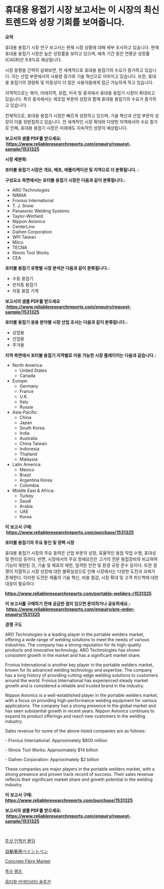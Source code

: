<p><h1>휴대용 용접기 시장 보고서는 이 시장의 최신 트렌드와 성장 기회를 보여줍니다.</h1></p><p><strong>요약</strong></p>
<p><p>휴대용 용접기 시장 연구 보고서는 현재 시장 상황에 대해 세부 조사하고 있습니다. 현재 휴대용 용접기 시장은 높은 성장률을 보이고 있으며, 예측 기간 동안 연평균 성장률(CAGR)은 9.8%로 예상됩니다.</p><p>시장 동향을 간략히 살펴보면, 전 세계적으로 휴대용 용접기의 수요가 증가하고 있습니다. 이는 산업 부문에서의 사용량 증가와 기술 혁신으로 이어지고 있습니다. 또한, 휴대용 용접기의 경량화 및 이동성이 더 많은 사용자들에게 접근 가능하게 하고 있습니다.</p><p>지역적으로는 북미, 아태지역, 유럽, 미국 및 중국에서 휴대용 용접기 시장이 확대되고 있습니다. 특히 중국에서는 제조업 부문의 성장과 함께 휴대용 용접기의 수요가 증가하고 있습니다.</p><p>전체적으로, 휴대용 용접기 시장은 빠르게 성장하고 있으며, 기술 혁신과 산업 부문의 성장이 이를 뒷받침하고 있습니다. 전 세계적인 시장 확대와 다양한 지역에서의 수요 증가로 인해, 휴대용 용접기 시장은 미래에도 지속적인 성장이 예상됩니다.</p></p>
<p><strong>보고서의 샘플 PDF를 받으세요: &nbsp;<a href="https://www.reliableresearchreports.com/enquiry/request-sample/1531325">https://www.reliableresearchreports.com/enquiry/request-sample/1531325</a></strong></p>
<p><strong>시장 세분화:</strong></p>
<p><strong> 포터블 용접기 시장은 개요, 배포, 애플리케이션 및 지역으로 더 분류됩니다. :</strong></p>
<p><strong>구성요소 측면에서는 포터블 용접기 시장은 다음과 같이 분류됩니다.:</strong></p>
<p><ul><li>ARO Technologies</li><li>NIMAK</li><li>Fronius International</li><li>T. J. Snow</li><li>Panasonic Welding Systems</li><li>Taylor-Winfield</li><li>Nippon Avionics</li><li>CenterLine</li><li>Daihen Corporation</li><li>WPI Taiwan</li><li>Milco</li><li>TECNA</li><li>Illinois Tool Works</li><li>CEA</li></ul></p>
<p><strong> 포터블 용접기 유형별 시장 분석은 다음과 같이 분류됩니다.:</strong></p>
<p><ul><li>수동 용접기</li><li>반자동 용접기</li><li>자동 용접 기계</li></ul></p>
<p><strong>보고서의 샘플 PDF를 받으세요 :<a href="https://www.reliableresearchreports.com/enquiry/request-sample/1531325">https://www.reliableresearchreports.com/enquiry/request-sample/1531325</a></strong></p>
<p><strong> 포터블 용접기 응용 분야별 시장 산업 조사는 다음과 같이 분류됩니다.:</strong></p>
<p><ul><li>상업용</li><li>산업용</li><li>주거용</li></ul></p>
<p><strong>지역 측면에서 포터블 용접기 지역별로 이용 가능한 시장 플레이어는 다음과 같습니다.:</strong></p>
<p><ul>
    <li>
        North America:
        <ul>
            <li>United States</li>
            <li>Canada</li>
        </ul>
    </li>
    <li>
        Europe:
        <ul>
            <li>Germany</li>
            <li>France</li>
            <li>U.K.</li>
            <li>Italy</li>
            <li>Russia</li>
        </ul>
    </li>
    <li>
        Asia-Pacific:
        <ul>
            <li>China</li>
            <li>Japan</li>
            <li>South Korea</li>
            <li>India</li>
            <li>Australia</li>
            <li>China Taiwan</li>
            <li>Indonesia</li>
            <li>Thailand</li>
            <li>Malaysia</li>
        </ul>
    </li>
    <li>
        Latin America:
        <ul>
            <li>Mexico</li>
            <li>Brazil</li>
            <li>Argentina Korea</li>
            <li>Colombia</li>
        </ul>
    </li>
    <li>
        Middle East & Africa:
        <ul>
            <li>Turkey</li>
            <li>Saudi</li>
            <li>Arabia</li>
            <li>UAE</li>
            <li>Korea</li>
        </ul>
    </li>
    </ul></p>
<p><strong>이 보고서 구매: &nbsp;<a href="https://www.reliableresearchreports.com/purchase/1531325">https://www.reliableresearchreports.com/purchase/1531325</a></strong></p>
<p><strong>포터블 용접기의 주요 동인 및 장벽 시장</strong></p>
<p><p>휴대용 용접기 시장의 주요 동력은 산업 부문의 성장, 효율적인 용접 작업 수행, 휴대성 및 편리성 등이다. 반면, 시장에서의 주요 장애요인은 고가의 전문 용접장비와 비교하여 기능이 제한된 것, 기술 및 재료의 제한, 엄격한 안전 및 환경 규정 준수 등이다. 또한 경쟁이 치열하고 시장 성장에 대한 불확실성으로 인해 시장에서는 다양한 도전과 과제가 존재한다. 이러한 도전은 제품의 기술 혁신, 비용 절감, 시장 확대 및 고객 피드백에 대한 대응이 필요하다.</p></p>
<p><strong><a href="https://www.reliableresearchreports.com/portable-welders-r1531325">https://www.reliableresearchreports.com/portable-welders-r1531325</a></strong></p>
<p><strong>이 보고서를 구매하기 전에 궁금한 점이 있으면 문의하거나 공유하세요.: &nbsp;<a href="https://www.reliableresearchreports.com/enquiry/pre-order-enquiry/1531325">https://www.reliableresearchreports.com/enquiry/pre-order-enquiry/1531325</a></strong></p>
<p><strong>경쟁 구도</strong></p>
<p><p>ARO Technologies is a leading player in the portable welders market, offering a wide range of welding solutions to meet the needs of various industries. The company has a strong reputation for its high-quality products and innovative technology. ARO Technologies has shown consistent growth in the market and has a significant market share.</p><p>Fronius International is another key player in the portable welders market, known for its advanced welding technology and expertise. The company has a long history of providing cutting-edge welding solutions to customers around the world. Fronius International has experienced steady market growth and is considered a reliable and trusted brand in the industry.</p><p>Nippon Avionics is a well-established player in the portable welders market, with a focus on providing high-performance welding equipment for various applications. The company has a strong presence in the global market and has seen substantial growth in recent years. Nippon Avionics continues to expand its product offerings and reach new customers in the welding industry.</p><p>Sales revenue for some of the above-listed companies are as follows:</p><p>- Fronius International: Approximately $800 million</p><p>- Illinois Tool Works: Approximately $14 billion</p><p>- Daihen Corporation: Approximately $2 billion</p><p>These companies are major players in the portable welders market, with a strong presence and proven track record of success. Their sales revenue reflects their significant market share and growth potential in the welding industry.</p></p>
<p><strong>이 보고서 구매: &nbsp; <a href="https://www.reliableresearchreports.com/purchase/1531325">https://www.reliableresearchreports.com/purchase/1531325</a></strong></p>
<p><strong>보고서의 샘플 PDF를 받으세요: &nbsp;<a href="https://www.reliableresearchreports.com/enquiry/request-sample/1531325">https://www.reliableresearchreports.com/enquiry/request-sample/1531325</a></strong><strong></strong></p>
<p>&nbsp;</p>
<p><p><a href="https://medium.com/@jerrodhilll68/%ED%88%AC%EC%83%B7-%EC%82%AC%EC%B6%9C-%EC%84%B1%ED%98%95-%EC%8B%9C%EC%9E%A5-%ED%86%B5%EC%B0%B0-%EC%8B%9C%EC%9E%A5-%EB%8F%99%ED%96%A5-%EC%84%B1%EC%9E%A5-2024%EB%85%84%EB%B6%80%ED%84%B0-2031%EB%85%84%EA%B9%8C%EC%A7%80-%EC%98%88%EC%83%81%EB%90%98%EB%8A%94-%EC%98%88%EC%B8%A1-28161d441cd8">투샷 인젝션 몰딩</a></p><p><a href="https://github.com/bevdtkn4419963/Market-Research-Report-List-1/blob/main/246505823972.md">自動車用ペイントペン</a></p><p><a href="https://issuu.com/reportprime-2/docs/concrete-fibre-market-size-2030.pptx">Concrete Fibre Market</a></p><p><a href="https://github.com/Tristiarton768456/Market-Research-Report-List-1/blob/main/875731321780.md">특수 램프</a></p><p><a href="https://github.com/vsoq0zknh59/Market-Research-Report-List-1/blob/main/651241021779.md">옵티컬 커넥티비티 솔루션</a></p></p>